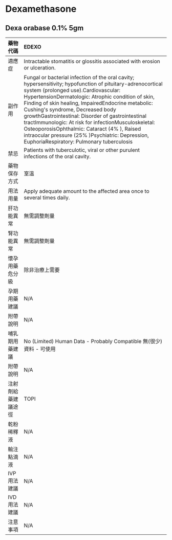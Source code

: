 # Dexamethasone

## Dexa orabase 0.1% 5gm

| 藥物代碼 | EDEXO |
| :--- | :--- |
| 適應症 | Intractable stomatitis or glossitis associated with erosion or ulceration. |
| 副作用 | Fungal or bacterial infection of the oral cavity; hypersensitivity; hypofunction of pituitary-adrenocortical system \(prolonged use\).Cardiovascular: HypertensionDermatologic: Atrophic condition of skin, Finding of skin healing, ImpairedEndocrine metabolic: Cushing's syndrome, Decreased body growthGastrointestinal: Disorder of gastrointestinal tractImmunologic: At risk for infectionMusculoskeletal: OsteoporosisOphthalmic: Cataract \(4% \), Raised intraocular pressure \(25% \)Psychiatric: Depression, EuphoriaRespiratory: Pulmonary tuberculosis |
| 禁忌 | Patients with tuberculotic, viral or other purulent infections of the oral cavity. |
| 藥物保存方式 | 室溫 |
| 用法用量 | Apply adequate amount to the affected area once to several times daily. |
| 肝功能異常 | 無需調整劑量 |
| 腎功能異常 | 無需調整劑量 |
| 懷孕用藥危分級 | 除非治療上需要 |
| 孕期用藥建議 | N/A |
| 附帶說明 | N/A |
| 哺乳期用藥建議 | No \(Limited\) Human Data - Probably Compatible 無\(很少\)資料 - 可使用 |
| 附帶說明 | N/A |
| 注射劑給藥建議途徑 | TOPI |
| 乾粉稀釋液 | N/A |
| 輸注點滴液 | N/A |
| IVP 用法建議 | N/A |
| IVD 用法建議 | N/A |
| 注意事項 | N/A |

